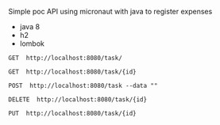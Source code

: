 Simple poc API using micronaut with java to register expenses

* java 8
* h2
* lombok

```GET  http://localhost:8080/task/```

```GET  http://localhost:8080/task/{id}```

```POST  http://localhost:8080/task --data ""```

```DELETE  http://localhost:8080/task/{id}```

```PUT  http://localhost:8080/task/{id}```
